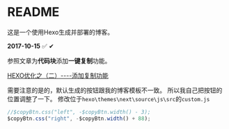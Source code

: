 # README

这是一个使用Hexo生成并部署的博客。

**2017-10-15** :white_check_mark: ✔

参照文章为**代码块**添加**一键复制**功能。

[ HEXO优化之（二）----添加复制功能](https://zhuzhuyule.xyz/2017/06/12/HEXO/HEXO%E4%BC%98%E5%8C%96%E4%B9%8B%EF%BC%88%E4%BA%8C%EF%BC%89-%E6%B7%BB%E5%8A%A0%E5%A4%8D%E5%88%B6%E5%8A%9F%E8%83%BD/)

需要注意的是的，默认生成的按钮跟我的博客模板不一致。
所以我自己把按钮的位置调整了一下。
修改位于`hexo\themes\next\source\js\src`的`custom.js`

```javascript
//$copyBtn.css("left", -$copyBtn.width() - 3);
$copyBtn.css("right", -$copyBtn.width() + 88);
```
